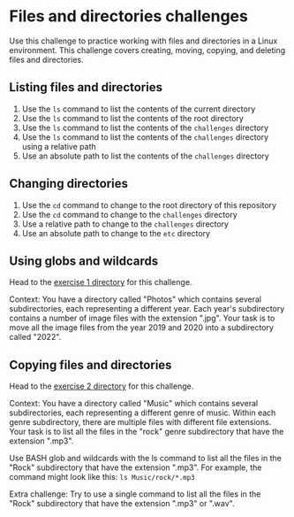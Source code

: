# Files and directories challenges
Use this challenge to practice working with files and directories in a Linux environment. This challenge covers creating, moving, copying, and deleting files and directories.

## Listing files and directories
1. Use the `ls` command to list the contents of the current directory
2. Use the `ls` command to list the contents of the root directory
3. Use the `ls` command to list the contents of the `challenges` directory
4. Use the `ls` command to list the contents of the `challenges` directory using a relative path
5. Use an absolute path to list the contents of the `challenges` directory


## Changing directories
1. Use the `cd` command to change to the root directory of this repository
2. Use the `cd` command to change to the `challenges` directory
3. Use a relative path to change to the `challenges` directory
4. Use an absolute path to change to the `etc` directory

## Using globs and wildcards
Head to the [exercise 1 directory](/../../tree/main/exercises/1) for this challenge. 

Context: You have a directory called "Photos" which contains several subdirectories, each representing a different year. Each year's subdirectory contains a number of image files with the extension ".jpg". Your task is to move all the image files from the year 2019 and 2020 into a subdirectory called "2022".

## Copying files and directories
Head to the [exercise 2 directory](/../../tree/main/exercises/2) for this challenge.

Context: You have a directory called "Music" which contains several subdirectories, each representing a different genre of music. Within each genre subdirectory, there are multiple files with different file extensions. Your task is to list all the files in the "rock" genre subdirectory that have the extension ".mp3".

Use BASH glob and wildcards with the ls command to list all the files in the "Rock" subdirectory that have the extension ".mp3". For example, the command might look like this: `ls Music/rock/*.mp3`

Extra challenge: Try to use a single command to list all the files in the "Rock" subdirectory that have the extension ".mp3" or ".wav".
